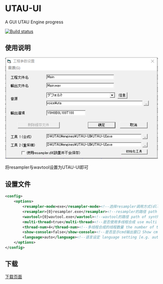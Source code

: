# UTAU-UI
A GUI UTAU Engine progress

[![Build status](https://ci.appveyor.com/api/projects/status/4eagqnkulv7mpyi4?svg=true)](https://ci.appveyor.com/project/GloomyGhost-MosquitoCoil/utau-ui)

## 使用说明
![1](https://raw.githubusercontent.com/740291272/UTAU-UI/master/pic/1.png)

将resampler与wavtool设置为UTAU-UI即可

## 设置文件

```xml
<config>
	<options>
		<resampler-mode>exe</resampler-mode><!--选择resampler调用方式(dll/exe)。注意：使用exe调用后就无法使用扩展oto功能了-->
		<resampler>{0}resampler.exe</resampler><!--resampler的路径 path of resampler engine {0} means the path of UTAU-UI-->
		<wavtool>{0}wavtool.exe</wavtool><!--wavtool的路径 path of synthese engine-->
		<multi-thread>true</multi-thread><!--是否使用多线程合成 use multi thread synthese (true/false)-->
		<thread-num>4</thread-num><!--多线程合成的线程数量 the number of threads-->
		<show-console>false</show-console><!--是否显示cmd输出窗口 Show cmd window (true/false)-->
		<language>auto</language><!--语言设定 language setting [e.g. auto(跟随系统 following system)/zh-CN/jp/en-US]-->
	</options>
</config>
```
## 下载

[下载页面](https://github.com/740291272/UTAU-UI/releases)
